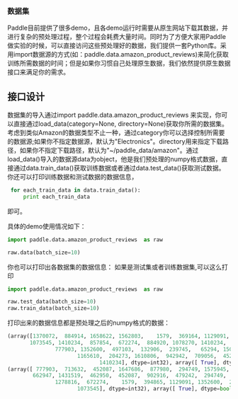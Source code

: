 ### 数据集

Paddle目前提供了很多demo，且各demo运行时需要从原生网站下载其数据，并进行复杂的预处理过程，整个过程会耗费大量时间。同时为了方便大家用Paddle做实验的时候，可以直接访问这些预处理好的数据，我们提供一套Python库。采用import数据源的方式(如：paddle.data.amazon_product_reviews)来简化获取训练所需数据的时间；但是如果你习惯自己处理原生数据，我们依然提供原生数据接口来满足你的需求。

## 接口设计
数据集的导入通过import paddle.data.amazon_product_reviews 来实现，你可以直接通过load_data(category=None,
directory=None)获取你所需的数据集。考虑到类似Amazon的数据类型不止一种，通过category你可以选择控制所需要的数据源;如果你不指定数据源，默认为"Electronics"。directory用来指定下载路径，如果你不指定下载路径，默认为"~/paddle_data/amazon"。通过load_data()导入的数据源data为object，他是我们预处理的numpy格式数据，直接通过data.train_data()获取训练数据或者通过data.test_data()获取测试数据。你还可以打印训练数据和测试数据的数据信息，

 ```python
  for each_train_data in data.train_data():
      print each_train_data
 ```
 即可。

 具体的demo使用情况如下：
 ```python
 import paddle.data.amazon_product_reviews  as raw

 raw.data(batch_size=10)
 ```
 你也可以打印出各数据集的数据信息：
 如果是测试集或者训练数据集,可以这么打印
 ```python
 import paddle.data.amazon_product_reviews  as raw

 raw.test_data(batch_size=10)
 raw.train_data(batch_size=10)

 ```

 打印出来的数据信息都是预处理之后的numpy格式的数据：
 ```python
 (array([1370072,  884914, 1658622, 1562803,    1579,  369164, 1129091,
        1073545, 1410234,  857854,  672274,  884920, 1078270, 1410234,
                777903, 1352600,  497103,  132906,  239745,   65294, 1502324,
                       1165610,  204273, 1610806,  942942,  709056,  452087,  118093,
                              1410234], dtype=int32), array([ True], dtype=bool))
 (array([ 777903,  713632,  452087, 1647686,  877980,  294749, 1575945,
         662947, 1431519,  462950,  452087,  902916,  479242,  294749,
                1278816,  672274,    1579,  394865, 1129091, 1352600,  294749,
                       1073545], dtype=int32), array([ True], dtype=bool))

 ```


